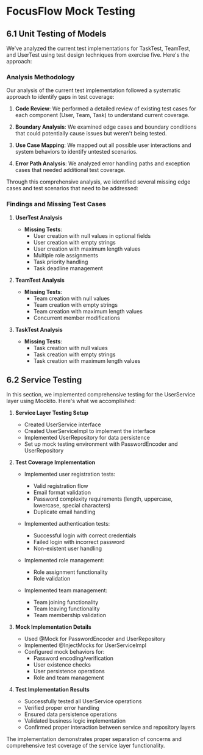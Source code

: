 # FocusFlow Mock Testing

## 6.1 Unit Testing of Models

We've analyzed the current test implementations for TaskTest, TeamTest, and UserTest using test design techniques from exercise five. Here's the approach:

### Analysis Methodology

Our analysis of the current test implementation followed a systematic approach to identify gaps in test coverage:

1. **Code Review**: We performed a detailed review of existing test cases for each component (User, Team, Task) to understand current coverage.

2. **Boundary Analysis**: We examined edge cases and boundary conditions that could potentially cause issues but weren't being tested.

3. **Use Case Mapping**: We mapped out all possible user interactions and system behaviors to identify untested scenarios.

4. **Error Path Analysis**: We analyzed error handling paths and exception cases that needed additional test coverage.

Through this comprehensive analysis, we identified several missing edge cases and test scenarios that need to be addressed:

### Findings and Missing Test Cases

1. **UserTest Analysis**
   
   - **Missing Tests**:
     - User creation with null values in optional fields
     - User creation with empty strings
     - User creation with maximum length values
     - Multiple role assignments
     - Task priority handling
     - Task deadline management

2. **TeamTest Analysis**

   - **Missing Tests**:
     - Team creation with null values
     - Team creation with empty strings
     - Team creation with maximum length values
     - Concurrent member modifications

3. **TaskTest Analysis**

   - **Missing Tests**:
     - Task creation with null values
     - Task creation with empty strings
     - Task creation with maximum length values


## 6.2 Service Testing

In this section, we implemented comprehensive testing for the UserService layer using Mockito. Here's what we accomplished:

1. **Service Layer Testing Setup**
   - Created UserService interface
   - Created UserServiceImpl to implement the interface
   - Implemented UserRepository for data persistence
   - Set up mock testing environment with PasswordEncoder and UserRepository

2. **Test Coverage Implementation**
   - Implemented user registration tests:
     - Valid registration flow
     - Email format validation
     - Password complexity requirements (length, uppercase, lowercase, special characters)
     - Duplicate email handling
   
   - Implemented authentication tests:
     - Successful login with correct credentials
     - Failed login with incorrect password
     - Non-existent user handling
   
   - Implemented role management:
     - Role assignment functionality
     - Role validation
   
   - Implemented team management:
     - Team joining functionality
     - Team leaving functionality
     - Team membership validation

3. **Mock Implementation Details**
   - Used @Mock for PasswordEncoder and UserRepository
   - Implemented @InjectMocks for UserServiceImpl
   - Configured mock behaviors for:
     - Password encoding/verification
     - User existence checks
     - User persistence operations
     - Role and team management

4. **Test Implementation Results**
   - Successfully tested all UserService operations
   - Verified proper error handling
   - Ensured data persistence operations
   - Validated business logic implementation
   - Confirmed proper interaction between service and repository layers

The implementation demonstrates proper separation of concerns and comprehensive test coverage of the service layer functionality. 